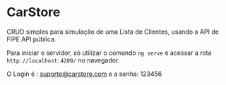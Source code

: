 # CarStore

CRUD simples para simulação de uma Lista de Clientes, usando a API de FIPE API pública.

Para iniciar o servidor, só utilizar o comando `ng serve` e acessar a rota `http://localhost:4200/` no navegador.

O Login é : suporte@carstore.com e a senha: 123456
